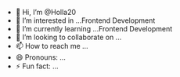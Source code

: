 - 👋 Hi, I’m @Holla20
- 👀 I’m interested in ...Frontend Development
- 🌱 I’m currently learning ...Frontend Development
- 💞️ I’m looking to collaborate on ...
- 📫 How to reach me ...
- 😄 Pronouns: ...
- ⚡ Fun fact: ...

<!---
Holla20/Holla20 is a ✨ special ✨ repository because its `README.md` (this file) appears on your GitHub profile.
You can click the Preview link to take a look at your changes.
--->
